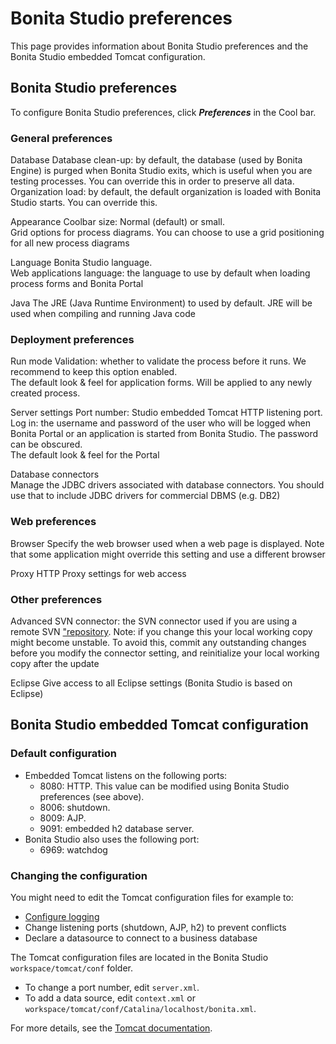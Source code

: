 # Bonita Studio preferences

This page provides information about Bonita Studio preferences and the Bonita Studio embedded Tomcat configuration.

## Bonita Studio preferences

To configure Bonita Studio preferences, click _**Preferences**_ in the Cool bar.

### General preferences

Database
   Database clean-up: by default, the database (used by Bonita Engine) is purged when Bonita Studio exits, which is useful when you are testing processes. You can override this in order to preserve all data.  
   Organization load: by default, the default organization is loaded with Bonita Studio starts. You can override this. 

Appearance
    Coolbar size: Normal (default) or small.   
    Grid options for process diagrams. You can choose to use a grid positioning for all new process diagrams
  
Language
   Bonita Studio language.  
   Web applications language: the language to use by default when loading process forms and Bonita Portal  

Java
   The JRE (Java Runtime Environment) to used by default. JRE will be used when compiling and running Java code  

### Deployment preferences

Run mode
   Validation: whether to validate the process before it runs. We recommend to keep this option enabled.  
   The default look & feel for application forms. Will be applied to any newly created process.

Server settings
   Port number: Studio embedded Tomcat HTTP listening port.  
   Log in: the username and password of the user who will be logged when Bonita Portal or an application is started from Bonita Studio. The password can be obscured.   
   The default look & feel for the Portal  

Database connectors  
   Manage the JDBC drivers associated with database connectors. You should use that to include JDBC drivers for commercial DBMS (e.g. DB2)  

### Web preferences

Browser
   Specify the web browser used when a web page is displayed. Note that some application might override this setting and use a different browser

Proxy
   HTTP Proxy settings for web access 

### Other preferences

Advanced
   SVN connector: the SVN connector used if you are using a remote SVN ["repository](workspaces-and-repositories.md). Note: if you change this your local working copy might become unstable. To avoid this, commit any outstanding changes before you modify the connector setting, and reinitialize your local working copy after the update  

Eclipse
   Give access to all Eclipse settings (Bonita Studio is based on Eclipse)  

## Bonita Studio embedded Tomcat configuration

### Default configuration

* Embedded Tomcat listens on the following ports:
  * 8080: HTTP. This value can be modified using Bonita Studio preferences (see above).
  * 8006: shutdown.
  * 8009: AJP.
  * 9091: embedded h2 database server.
* Bonita Studio also uses the following port:
  * 6969: watchdog

### Changing the configuration

You might need to edit the Tomcat configuration files for example to:

* [Configure logging](logging.md)
* Change listening ports (shutdown, AJP, h2) to prevent conflicts
* Declare a datasource to connect to a business database

The Tomcat configuration files are located in the Bonita Studio `workspace/tomcat/conf` folder. 

* To change a port number, edit `server.xml`. 
* To add a data source, edit `context.xml` or `workspace/tomcat/conf/Catalina/localhost/bonita.xml`.

For more details, see the [Tomcat documentation](http://tomcat.apache.org/tomcat-8.5-doc/).
